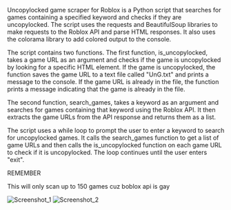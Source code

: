 Uncopylocked game scraper for Roblox is a Python script that searches for games containing a specified keyword and checks if they are uncopylocked. The script uses the requests and BeautifulSoup libraries to make requests to the Roblox API and parse HTML responses. It also uses the colorama library to add colored output to the console.

The script contains two functions. The first function, is_uncopylocked, takes a game URL as an argument and checks if the game is uncopylocked by looking for a specific HTML element. If the game is uncopylocked, the function saves the game URL to a text file called "UnG.txt" and prints a message to the console. If the game URL is already in the file, the function prints a message indicating that the game is already in the file.

The second function, search_games, takes a keyword as an argument and searches for games containing that keyword using the Roblox API. It then extracts the game URLs from the API response and returns them as a list.

The script uses a while loop to prompt the user to enter a keyword to search for uncopylocked games. It calls the search_games function to get a list of game URLs and then calls the is_uncopylocked function on each game URL to check if it is uncopylocked. The loop continues until the user enters "exit".

REMEMBER

This will only scan up to 150 games cuz boblox api is gay



![Screenshot_1](https://user-images.githubusercontent.com/88597330/230805680-2ad5726a-6e9a-4ec3-8450-f1c91cae7a5c.png)
![Screenshot_2](https://user-images.githubusercontent.com/88597330/230805698-0ff02462-a79d-4229-bb0c-fe8c696ad6fd.png)
